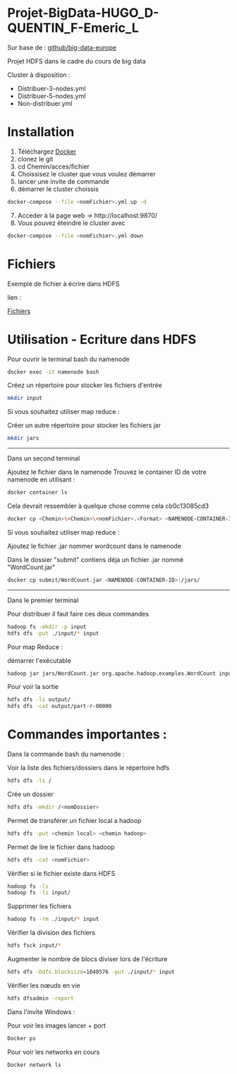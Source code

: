# Projet-BigData-HUGO_D-QUENTIN_F-Emeric_L

Sur base de :
[github/big-data-europe](https://github.com/big-data-europe/docker-hadoop)

Projet HDFS dans le cadre du cours de big data

Cluster à disposition :
 - Distribuer-3-nodes.yml
 - Distribuer-5-nodes.yml
 - Non-distribuer.yml

# Installation

1) Téléchargez [Docker](https://www.docker.com/get-started)
2) clonez le git
3) cd Chemin/acces/fichier
4) Choissisez le cluster que vous voulez démarrer
5) lancer une invite de commande
6) démarrer le cluster choissis 
```bash
docker-compose --file <nomFichier>.yml up -d
```
7) Acceder à la page web -> http://localhost:9870/
8) Vous pouvez éteindre le cluster avec
```bash
docker-compose --file <nomFichier>.yml down
```

# Fichiers

Exemple de fichier à écrire dans HDFS 

lien :

[Fichiers](https://mega.nz/folder/slolVIbB#7RUxiXkNBGd1J-jYSD0i5g)

# Utilisation - Ecriture dans HDFS

Pour ouvrir le terminal bash du namenode
```bash
docker exec -it namenode bash
```

Créez un répertoire pour stocker les fichiers d'entrée
```bash
mkdir input
```

Si vous souhaitez utiliser map reduce :

Créer un autre répertoire pour stocker les fichiers jar
```bash
mkdir jars
```

-------
Dans un second terminal

Ajoutez le fichier dans le namenode
Trouvez le container ID de votre namenode en utilisant :
```bash
docker container ls
```
Cela devrait ressembler à quelque chose comme cela cb0c13085cd3
```bash
docker cp <Chemin>\<Chemin>\<nomFichier>.<Format> <NAMENODE-CONTAINER-ID>:/input/
```


Si vous souhaitez utiliser map reduce :

Ajoutez le fichier .jar nommer wordcount dans le namenode

Dans le dossier "submit" contiens déja un fichier .jar nommé "WordCount.jar"
```bash
docker cp submit/WordCount.jar <NAMENODE-CONTAINER-ID>:/jars/
```

----------------
Dans le premier terminal

Pour distribuer il faut faire ces deux commandes
```bash
hadoop fs -mkdir -p input
hdfs dfs -put ./input/* input
```

Pour map Reduce : 

démarrer l'exécutable
```bash
hadoop jar jars/WordCount.jar org.apache.hadoop.examples.WordCount input output
```

Pour voir la sortie 
```bash
hdfs dfs -ls output/
hdfs dfs -cat output/part-r-00000
```

# Commandes importantes :

Dans la commande bash du namenode :

Voir la liste des fichiers/dossiers dans le répertoire hdfs
```bash
hdfs dfs -ls / 
```

Crée un dossier
```bash
hdfs dfs -mkdir /<nomDossier> 
```

Permet de transférer un fichier local a hadoop
```bash
hdfs dfs -put <chemin local> <chemin hadoop> 
```

Permet de lire le fichier dans hadoop
```bash
hdfs dfs -cat <nomFichier> 
```

Vérifier si le fichier existe dans HDFS 
```bash
hadoop fs -ls
hadoop fs -ls input/
```

Supprimer les fichiers
```bash
hadoop fs -rm ./input/* input
```

Vérifier la division des fichiers
```bash
hdfs fsck input/*
```

Augmenter le nombre de blocs diviser lors de l'écriture 
```bash
hdfs dfs -Ddfs.blocksize=1048576 -put ./input/* input
```

Vérifier les nœuds en vie 
```bash
hdfs dfsadmin -report
```

Dans l'invite Windows :

Pour voir les images lancer + port
```bash
Docker ps  
```

Pour voir les networks en cours
```bash
Docker network ls
```


